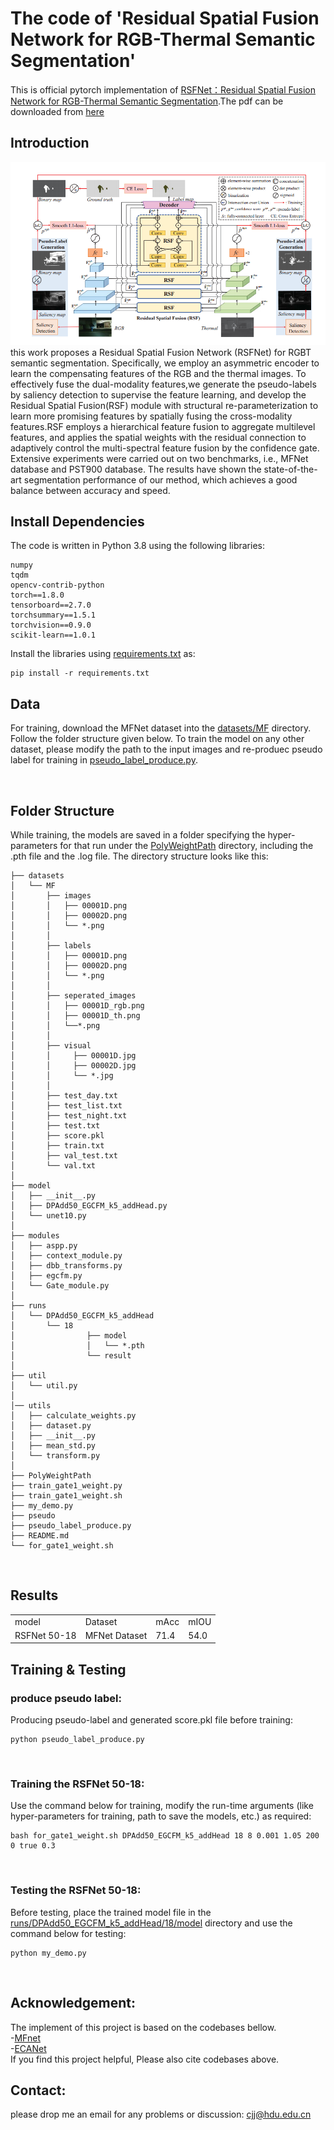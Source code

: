 # The code of 'Residual Spatial Fusion Network for RGB-Thermal Semantic Segmentation'
This is official pytorch implementation of [RSFNet：Residual Spatial Fusion Network for RGB-Thermal Semantic Segmentation](https://arxiv.org/abs/2306.10364).The pdf can be downloaded from [here](https://arxiv.org/pdf/2306.10364.pdf)
<br/>

## Introduction
![Image](RSFNet.png)
this work proposes a Residual Spatial Fusion Network (RSFNet) for RGBT semantic segmentation. Specifically, we employ an asymmetric encoder to learn the compensating features of the RGB and the thermal images. To effectively fuse the dual-modality features,we generate the pseudo-labels by saliency detection to supervise the feature learning, and develop the Residual Spatial Fusion(RSF) module with structural re-parameterization to learn more promising features by spatially fusing the cross-modality features.RSF employs a hierarchical feature fusion to aggregate multilevel features, and applies the spatial weights with the residual connection to adaptively control the multi-spectral feature fusion by the confidence gate. Extensive experiments were carried out on two benchmarks, i.e., MFNet database and PST900 database. The results have shown the state-of-the-art segmentation performance of our method, which achieves a good balance between accuracy and speed.

## Install Dependencies
The code is written in Python 3.8 using the following libraries:

```
numpy
tqdm
opencv-contrib-python
torch==1.8.0
tensorboard==2.7.0
torchsummary==1.5.1 
torchvision==0.9.0
scikit-learn==1.0.1
```

Install the libraries using [requirements.txt](requirements.txt) as:

```
pip install -r requirements.txt
```

## Data
For training, download the MFNet dataset into the [datasets/MF](datasets/MF) directory. Follow the folder structure given below. To train the model on any other dataset, please modify the path to the input images and re-produec pseudo label for training in [pseudo_label_produce.py](pseudo_label_produce).

<br/>


## Folder Structure
While training, the models are saved in a folder specifying the hyper-parameters for that run under the [PolyWeightPath](PolyWeightPath) directory, including the .pth file and the .log file. The directory structure looks like this:
```
├── datasets
│   └── MF
│       ├── images
│       │   ├── 00001D.png
│       │   ├── 00002D.png
│       │   └── *.png
│       │
│       ├── labels
│       │   ├── 00001D.png
│       │   ├── 00002D.png
│       │   └── *.png
│       │
│       ├── seperated_images
│       │   ├── 00001D_rgb.png
│       │   ├── 00001D_th.png
│       │   └──*.png
│       │
│       ├── visual
│       │     ├── 00001D.jpg
│       │     ├── 00002D.jpg
│       │     └── *.jpg
│       │
│       ├── test_day.txt
│       ├── test_list.txt
│       ├── test_night.txt
│       ├── test.txt
│       ├── score.pkl
│       ├── train.txt
│       ├── val_test.txt
│       └── val.txt
│
├── model
│   ├── __init__.py
│   ├── DPAdd50_EGCFM_k5_addHead.py
│   └── unet10.py
│
├── modules
│   ├── aspp.py
│   ├── context_module.py
│   ├── dbb_transforms.py
│   ├── egcfm.py
│   └── Gate_module.py
│   
├── runs
│   └── DPAdd50_EGCFM_k5_addHead
│       └── 18
│                ├── model
│                │   └── *.pth
│                └── result         
│                       
├── util
│   └── util.py
│
│── utils
│   ├── calculate_weights.py
│   ├── dataset.py
│   ├── __init__.py
│   ├── mean_std.py
│   └── transform.py
│
├── PolyWeightPath
├── train_gate1_weight.py
├── train_gate1_weight.sh
├── my_demo.py
├── pseudo
├── pseudo_label_produce.py
├── README.md
└── for_gate1_weight.sh
```

<br/>

## Results
<table>
   <tr>
      <td>model</td>
      <td>Dataset</td>
      <td>mAcc</td>
      <td>mIOU</td>
   </tr>
   <tr>
      <td>RSFNet 50-18</td>
      <td>MFNet Dataset</td>
      <td>71.4</td>
      <td>54.0</td>
   </tr>
</table>

## Training & Testing
### produce pseudo label:
Producing pseudo-label and generated score.pkl file before training: 
```
python pseudo_label_produce.py
```

<br/>

### Training the RSFNet 50-18:
Use the command below for training, modify the run-time arguments (like hyper-parameters for training, path to save the models, etc.) as required:
```
bash for_gate1_weight.sh DPAdd50_EGCFM_k5_addHead 18 8 0.001 1.05 200 0 true 0.3 
```

<br/>

### Testing the RSFNet 50-18:
Before testing, place the trained model file in the [runs/DPAdd50_EGCFM_k5_addHead/18/model](runs/DPAdd50_EGCFM_k5_addHead/18/model) directory and use the command below for testing:
```
python my_demo.py
```
<br/>

## Acknowledgement:
The implement of this project is based on the codebases bellow.<br>
-[MFnet](https://github.com/haqishen/MFNet-pytorch)<br>
-[ECANet](https://github.com/BangguWu/ECANet)<br>
If you find this project helpful, Please also cite codebases above.
## Contact:
please drop me an email for any problems or discussion: cjj@hdu.edu.cn




